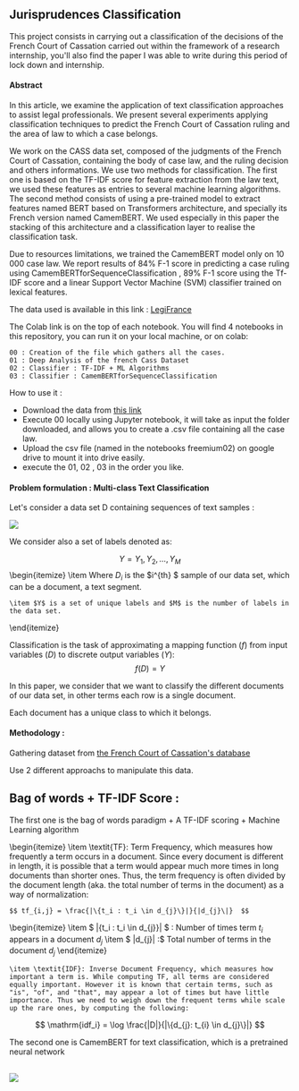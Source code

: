 ## Jurisprudences Classification

This project consists in carrying out a classification of the decisions of the French Court of Cassation carried out within the framework of a research internship,  you'll also find the paper I was able to write during this period of lock down and internship.

#### Abstract


In this article, we examine the application of text classification approaches to assist
legal professionals. We present several experiments applying classification techniques to
predict the French Court of Cassation ruling and the area of law to which a case belongs.

We work on the CASS data set, composed of the judgments of the French Court of
Cassation, containing the body of case law, and the ruling decision and others informations.
We use two methods for classification. The first one is based on the TF-IDF score for
feature extraction from the law text, we used these features as entries to several machine
learning algorithms. The second method consists of using a pre-trained model to extract
features named BERT based on Transformers architecture, and specially its French version
named CamemBERT. We used especially in this paper the stacking of this architecture
and a classification layer to realise the classification task.

Due to resources limitations, we trained the CamemBERT model only on 10 000 case
law.
We report results of 84% F-1 score in predicting a case ruling using CamemBERTforSequenceClassification , 89% F-1 score using the Tf-IDF score and a linear Support Vector
Machine (SVM) classifier trained on lexical features.

The data used is available in this link  : [LegiFrance](https://echanges.dila.gouv.fr/OPENDATA/CASS/)


The Colab link is on the top of each notebook.
You will find 4 notebooks in this repository, you can run it on your local machine, or on colab:
	
	00 : Creation of the file which gathers all the cases. 
	01 : Deep Analysis of the french Cass Dataset 
	02 : Classifier : TF-IDF + ML Algorithms
	03 : Classifier : CamemBERTforSequenceClassification
	
	
	
	
How to use it  : 

* Download the data from [this link](https://echanges.dila.gouv.fr/OPENDATA/CASS/)
* Execute 00 locally using Jupyter notebook, it will take as input the folder downloaded, and allows you to create a .csv file containing all the case law.
* Upload the csv file (named in the notebooks freemium02) on google drive to mount it into drive easily.
* execute the 01, 02 , 03 in the order you like.

#### Problem formulation : Multi-class Text Classification

Let's consider a data set D containing sequences of text samples : 

<img src="https://render.githubusercontent.com/render/math?math= D = D_1,D_2 , \dots, D_N ">



We consider also a set of labels denoted as: 

$$ Y = Y_1,Y_2 , \dots, Y_M$$
\begin{itemize}
    \item  Where $D_i$ is the $i^{th} $ sample of our data set, which can be a document, a text segment.

    \item $Y$ is a set of unique labels and $M$ is the number of labels in the data set.
\end{itemize}

Classification is the task of approximating a mapping function ($f$) from input variables ($D$) to discrete output variables ($Y$):
$$ f(D)=Y $$


In this paper, we consider that we want to classify the different documents of our data set, in other terms each row is a single document. 

Each document has a unique class to which it belongs.

#### Methodology : 

Gathering dataset from [the French Court of Cassation's database](https://echanges.dila.gouv.fr/OPENDATA/CASS/)

Use 2 different approachs to manipulate this data.

## Bag of words + TF-IDF Score :  

The first one is the bag of words paradigm + A TF-IDF scoring + Machine Learning algorithm

\begin{itemize}
    \item \textit{TF}: Term Frequency, which measures how frequently a term occurs in a document. Since every document is different in length, it is possible that a term would appear much more times in long documents than shorter ones. Thus, the term frequency is often divided by the document length (aka. the total number of terms in the document) as a way of normalization:
    
    $$ tf_{i,j} = \frac{|\{t_i : t_i \in d_{j}\}|}{|d_{j}\|}  $$
\begin{itemize}
    \item $ |\{t_i : t_i \in d_{j}\}| $ : Number of times term $t_i$ appears in a document $d_j$
    \item $ |d_{j}\| :$ Total number of terms in the document $d_j$
\end{itemize}



    \item \textit{IDF}: Inverse Document Frequency, which measures how important a term is. While computing TF, all terms are considered equally important. However it is known that certain terms, such as "is", "of", and "that", may appear a lot of times but have little importance. Thus we need to weigh down the frequent terms while scale up the rare ones, by computing the following:

$$ \mathrm{idf_i} =  \log \frac{|D|}{|\{d_{j}: t_{i} \in d_{j}\}|} $$

The second one is CamemBERT for text classification, which is a pretrained neural network

## 


<img src="https://render.githubusercontent.com/render/math?math=e^{i \pi} = -1">

	
